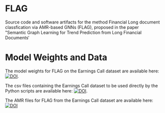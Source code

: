 # FLAG
Source code and software artifacts for the method Financial Long document classfication via
AMR-based GNNs (FLAG), proposed in the paper "Semantic Graph Learning for Trend Prediction from Long Financial Documents‘

# Model Weights and Data

The model weights for FLAG on the Earnings Call dataset are available here: [![DOI](https://zenodo.org/badge/DOI/10.5281/zenodo.8170309.svg)](https://doi.org/10.5281/zenodo.8170309).


The csv files containing the Earnings Call dataset to be used directly by the Python scripts are available here: [![DOI](https://zenodo.org/badge/DOI/10.5281/zenodo.8170218.svg)](https://doi.org/10.5281/zenodo.8170218).


The AMR files for FLAG from the Earnings Call dataset are available here: [![DOI](https://zenodo.org/badge/DOI/10.5281/zenodo.8188443.svg)](https://doi.org/10.5281/zenodo.8188443)

